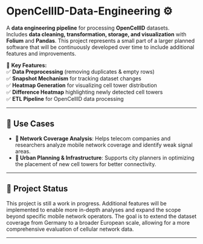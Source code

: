 # OpenCellID-Data-Engineering ⚙️

A **data engineering pipeline** for processing **OpenCellID** datasets.  
Includes **data cleaning, transformation, storage, and visualization** with **Folium** and **Pandas**. This project represents a small part of a larger planned software that will be continuously developed over time to include additional features and improvements.

🌟 **Key Features:**  
✅ **Data Preprocessing** (removing duplicates & empty rows)  
✅ **Snapshot Mechanism** for tracking dataset changes  
✅ **Heatmap Generation** for visualizing cell tower distribution  
✅ **Difference Heatmap** highlighting newly detected cell towers  
✅ **ETL Pipeline** for OpenCellID data processing  

---

## 📌 Use Cases  

- **📍 Network Coverage Analysis**: Helps telecom companies and researchers analyze mobile network coverage and identify weak signal areas.  
- **📍 Urban Planning & Infrastructure**: Supports city planners in optimizing the placement of new cell towers for better connectivity.  

---

## 🚧 Project Status  

This project is still a work in progress. Additional features will be implemented to enable more in-depth analyses and expand the scope beyond specific mobile network operators. The goal is to extend the dataset coverage from Germany to a broader European scale, allowing for a more comprehensive evaluation of cellular network data. 

---




